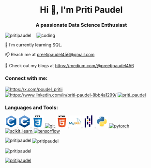 <h1 align="center">Hi 👋, I'm Priti Paudel</h1>
<h3 align="center">A passionate Data Science Enthusiast</h3>
<img align ="right" alt = "coding" src = "https://i.pinimg.com/564x/28/3b/7d/283b7d4ba51e2674d0b192b26353bc28.jpg" width = "400">




<p align="left"> <img src="https://komarev.com/ghpvc/?username=pritipaudel&label=Profile%20views&color=0e75b6&style=flat" alt="pritipaudel" /> </p>

🌱 I’m currently learning SQL.

📫 Reach me at preetipaudel456@gmail.com

📝 Check out my blogs at https://medium.com/@preetipaudel456





<h3 align="left">Connect with me:</h3>

<p align="left">
<a href="https://twitter.com/https://x.com/poudel_pritii" target="blank"><img align="center" src="https://raw.githubusercontent.com/rahuldkjain/github-profile-readme-generator/master/src/images/icons/Social/twitter.svg" alt="https://x.com/poudel_pritii" height="30" width="40" /></a>
<a href="https://linkedin.com/in/https://www.linkedin.com/in/priti-paudel-8bb4a1299/" target="blank"><img align="center" src="https://raw.githubusercontent.com/rahuldkjain/github-profile-readme-generator/master/src/images/icons/Social/linked-in-alt.svg" alt="https://www.linkedin.com/in/priti-paudel-8bb4a1299/" height="30" width="40" /></a>
<a href="https://instagram.com/priti_paudel" target="blank"><img align="center" src="https://raw.githubusercontent.com/rahuldkjain/github-profile-readme-generator/master/src/images/icons/Social/instagram.svg" alt="priti_paudel" height="30" width="40" /></a>
</p>

<h3 align="left">Languages and Tools:</h3>

<p align="left"> <a href="https://www.cprogramming.com/" target="_blank" rel="noreferrer"> <img src="https://raw.githubusercontent.com/devicons/devicon/master/icons/c/c-original.svg" alt="c" width="40" height="40"/> </a> <a href="https://www.w3schools.com/cpp/" target="_blank" rel="noreferrer"> <img src="https://raw.githubusercontent.com/devicons/devicon/master/icons/cplusplus/cplusplus-original.svg" alt="cplusplus" width="40" height="40"/> </a> <a href="https://www.w3schools.com/css/" target="_blank" rel="noreferrer"> <img src="https://raw.githubusercontent.com/devicons/devicon/master/icons/css3/css3-original-wordmark.svg" alt="css3" width="40" height="40"/> </a> <a href="https://git-scm.com/" target="_blank" rel="noreferrer"> <img src="https://www.vectorlogo.zone/logos/git-scm/git-scm-icon.svg" alt="git" width="40" height="40"/> </a> <a href="https://www.w3.org/html/" target="_blank" rel="noreferrer"> <img src="https://raw.githubusercontent.com/devicons/devicon/master/icons/html5/html5-original-wordmark.svg" alt="html5" width="40" height="40"/> </a> <a href="https://www.mysql.com/" target="_blank" rel="noreferrer"> <img src="https://raw.githubusercontent.com/devicons/devicon/master/icons/mysql/mysql-original-wordmark.svg" alt="mysql" width="40" height="40"/> </a> <a href="https://pandas.pydata.org/" target="_blank" rel="noreferrer"> <img src="https://raw.githubusercontent.com/devicons/devicon/2ae2a900d2f041da66e950e4d48052658d850630/icons/pandas/pandas-original.svg" alt="pandas" width="40" height="40"/> </a> <a href="https://www.python.org" target="_blank" rel="noreferrer"> <img src="https://raw.githubusercontent.com/devicons/devicon/master/icons/python/python-original.svg" alt="python" width="40" height="40"/> </a> <a href="https://pytorch.org/" target="_blank" rel="noreferrer"> <img src="https://www.vectorlogo.zone/logos/pytorch/pytorch-icon.svg" alt="pytorch" width="40" height="40"/> </a> <a href="https://scikit-learn.org/" target="_blank" rel="noreferrer"> <img src="https://upload.wikimedia.org/wikipedia/commons/0/05/Scikit_learn_logo_small.svg" alt="scikit_learn" width="40" height="40"/> </a> <a href="https://www.tensorflow.org" target="_blank" rel="noreferrer"> <img src="https://www.vectorlogo.zone/logos/tensorflow/tensorflow-icon.svg" alt="tensorflow" width="40" height="40"/> </a> </p> 


<p><img align="left" src="https://github-readme-stats.vercel.app/api/top-langs?username=pritipaudel&show_icons=true&locale=en&layout=compact" alt="pritipaudel" /></p>


<p>&nbsp;<img align="center" src="https://github-readme-stats.vercel.app/api?username=pritipaudel&show_icons=true&locale=en" alt="pritipaudel" /></p>


<p><img align="center" src="https://github-readme-streak-stats.herokuapp.com/?user=pritipaudel&" alt="pritipaudel" /></p>

<p align="left"> <a href="https://github.com/ryo-ma/github-profile-trophy"><img src="https://github-profile-trophy.vercel.app/?username=pritipaudel" alt="pritipaudel" /></a> </p>
